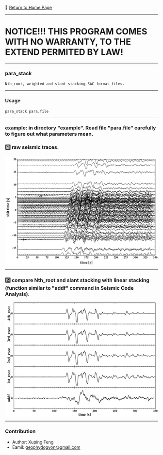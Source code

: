 :hotel: [Return to Home Page](https://github.com/geophydog/geophydog.github.io)

***

# NOTICE!!! THIS PROGRAM COMES WITH NO WARRANTY, TO THE EXTEND PERMITED BY LAW!

***

### para_stack
```
Nth_root, weighted and slant stacking SAC format files.
```

***

### Usage
```
para_stack para.file
```

***

### example: in directory "example". Read file "para.file" carefully to figure out what parameters mean.
### :one: raw seismic traces.
![raw seismic traces](https://github.com/geophydog/Nth_root-parameters-stack-SAC/blob/master/images/SAC.png)

***

### :two: compare Nth_root and slant stacking with linear stacking (function similar to "addf" command in Seismic Code Analysis).
![comparison](https://github.com/geophydog/Nth_root-parameters-stack-SAC/blob/master/images/com.png)

***

### Contribution
- Author: Xuping Feng
- Eamil: geophydogvon@gmail.com
